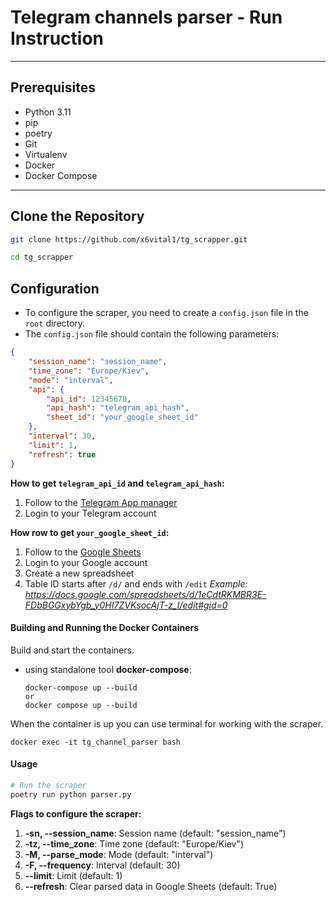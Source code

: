 # **Telegram channels parser** - Run Instruction

---
## Prerequisites

- Python 3.11
- pip
- poetry
- Git
- Virtualenv
- Docker
- Docker Compose

---

## Clone the Repository
```sh
git clone https://github.com/x6vital1/tg_scrapper.git

cd tg_scrapper
```

## Configuration
* To configure the scraper, you need to create a `config.json` file in the `root` directory.
* The `config.json` file should contain the following parameters:

```json
{
    "session_name": "session_name",
    "time_zone": "Europe/Kiev",
    "mode": "interval",
    "api": {
        "api_id": 12345678,
        "api_hash": "telegram_api_hash",
        "sheet_id": "your_google_sheet_id"
    },
    "interval": 30,
    "limit": 1,
    "refresh": true
}
```

**How to get `telegram_api_id` and `telegram_api_hash`:**
1. Follow to the [Telegram App manager](https://my.telegram.org/apps)
2. Login to your Telegram account

**How row to get `your_google_sheet_id`:**
1. Follow to the [Google Sheets](https://docs.google.com/spreadsheets/)
2. Login to your Google account
3. Create a new spreadsheet
4. Table ID starts after `/d/` and ends with `/edit`
*Example: https://docs.google.com/spreadsheets/d/1eCdtRKMBR3E-FDbBGGxybYgb_y0HI7ZVKsocAjT-z_I/edit#gid=0*

#### Building and Running the Docker Containers
Build and start the containers.
* using standalone tool **docker-compose**:
    ```
    docker-compose up --build
    or
    docker compose up --build
    ```
When the container is up you can use terminal for working with the scraper.
```
docker exec -it tg_channel_parser bash
```
#### Usage
```bash
# Run the scraper
poetry run python parser.py
```
**Flags to configure the scraper:**
1. **-sn, --session_name**: Session name (default: "session_name")
2. **-tz, --time_zone**: Time zone (default: "Europe/Kiev")
3. **-M, --parse_mode**: Mode (default: "interval")
4. **-F, --frequency**: Interval (default: 30)
5. **--limit**: Limit (default: 1)
6. **--refresh**: Clear parsed data in Google Sheets (default: True)



